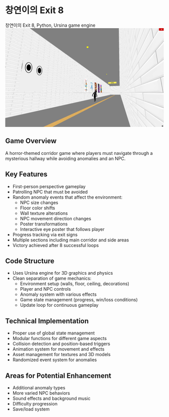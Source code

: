 # 창연이의 Exit 8

창연이의 Exit 8, Python, Ursina game engine
![alt text](image.png)

## Game Overview
A horror-themed corridor game where players must navigate through a mysterious hallway while avoiding anomalies and an NPC.

## Key Features
- First-person perspective gameplay
- Patrolling NPC that must be avoided
- Random anomaly events that affect the environment:
  - NPC size changes
  - Floor color shifts
  - Wall texture alterations 
  - NPC movement direction changes
  - Poster transformations
  - Interactive eye poster that follows player
- Progress tracking via exit signs
- Multiple sections including main corridor and side areas
- Victory achieved after 8 successful loops

## Code Structure
- Uses Ursina engine for 3D graphics and physics
- Clean separation of game mechanics:
  - Environment setup (walls, floor, ceiling, decorations)
  - Player and NPC controls
  - Anomaly system with various effects
  - Game state management (progress, win/loss conditions)
  - Update loop for continuous gameplay

## Technical Implementation
- Proper use of global state management
- Modular functions for different game aspects
- Collision detection and position-based triggers
- Animation system for movement and effects
- Asset management for textures and 3D models
- Randomized event system for anomalies

## Areas for Potential Enhancement
- Additional anomaly types
- More varied NPC behaviors
- Sound effects and background music
- Difficulty progression
- Save/load system

